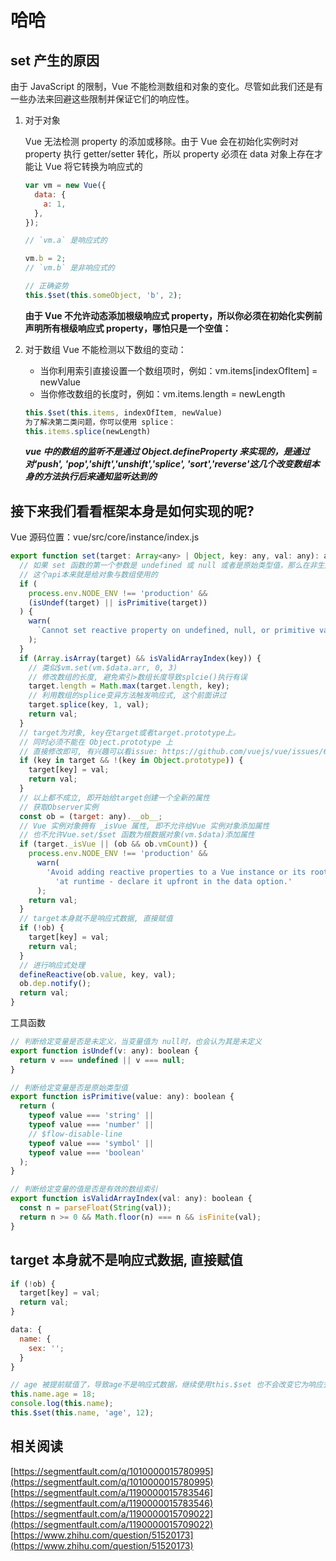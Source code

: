 # 哈哈

## set 产生的原因

由于 JavaScript 的限制，Vue 不能检测数组和对象的变化。尽管如此我们还是有一些办法来回避这些限制并保证它们的响应性。

1. 对于对象

   Vue 无法检测 property 的添加或移除。由于 Vue 会在初始化实例时对 property 执行 getter/setter 转化，所以 property 必须在 data 对象上存在才能让 Vue 将它转换为响应式的

   ```javascript
   var vm = new Vue({
     data: {
       a: 1,
     },
   });

   // `vm.a` 是响应式的

   vm.b = 2;
   // `vm.b` 是非响应式的

   // 正确姿势
   this.$set(this.someObject, 'b', 2);
   ```

   **由于 Vue 不允许动态添加根级响应式 property，所以你必须在初始化实例前声明所有根级响应式 property，哪怕只是一个空值：**

2. 对于数组
   Vue 不能检测以下数组的变动：

   - 当你利用索引直接设置一个数组项时，例如：vm.items[indexOfItem] = newValue
   - 当你修改数组的长度时，例如：vm.items.length = newLength

   ```javascript
   this.$set(this.items, indexOfItem, newValue)
   为了解决第二类问题，你可以使用 splice：
   this.items.splice(newLength)
   ```

   **_vue 中的数组的监听不是通过 Object.defineProperty 来实现的，是通过对'push', 'pop','shift','unshift','splice', 'sort','reverse'这几个改变数组本身的方法执行后来通知监听达到的_**

## 接下来我们看看框架本身是如何实现的呢?

Vue 源码位置：vue/src/core/instance/index.js

```javascript
export function set(target: Array<any> | Object, key: any, val: any): any {
  // 如果 set 函数的第一个参数是 undefined 或 null 或者是原始类型值，那么在非生产环境下会打印警告信息
  // 这个api本来就是给对象与数组使用的
  if (
    process.env.NODE_ENV !== 'production' &&
    (isUndef(target) || isPrimitive(target))
  ) {
    warn(
      `Cannot set reactive property on undefined, null, or primitive value: ${(target: any)}`
    );
  }
  if (Array.isArray(target) && isValidArrayIndex(key)) {
    // 类似$vm.set(vm.$data.arr, 0, 3)
    // 修改数组的长度, 避免索引>数组长度导致splcie()执行有误
    target.length = Math.max(target.length, key);
    // 利用数组的splice变异方法触发响应式, 这个前面讲过
    target.splice(key, 1, val);
    return val;
  }
  // target为对象, key在target或者target.prototype上。
  // 同时必须不能在 Object.prototype 上
  // 直接修改即可, 有兴趣可以看issue: https://github.com/vuejs/vue/issues/6845
  if (key in target && !(key in Object.prototype)) {
    target[key] = val;
    return val;
  }
  // 以上都不成立, 即开始给target创建一个全新的属性
  // 获取Observer实例
  const ob = (target: any).__ob__;
  // Vue 实例对象拥有 _isVue 属性, 即不允许给Vue 实例对象添加属性
  // 也不允许Vue.set/$set 函数为根数据对象(vm.$data)添加属性
  if (target._isVue || (ob && ob.vmCount)) {
    process.env.NODE_ENV !== 'production' &&
      warn(
        'Avoid adding reactive properties to a Vue instance or its root $data ' +
          'at runtime - declare it upfront in the data option.'
      );
    return val;
  }
  // target本身就不是响应式数据, 直接赋值
  if (!ob) {
    target[key] = val;
    return val;
  }
  // 进行响应式处理
  defineReactive(ob.value, key, val);
  ob.dep.notify();
  return val;
}
```

工具函数

```javascript
// 判断给定变量是否是未定义，当变量值为 null时，也会认为其是未定义
export function isUndef(v: any): boolean {
  return v === undefined || v === null;
}

// 判断给定变量是否是原始类型值
export function isPrimitive(value: any): boolean {
  return (
    typeof value === 'string' ||
    typeof value === 'number' ||
    // $flow-disable-line
    typeof value === 'symbol' ||
    typeof value === 'boolean'
  );
}

// 判断给定变量的值是否是有效的数组索引
export function isValidArrayIndex(val: any): boolean {
  const n = parseFloat(String(val));
  return n >= 0 && Math.floor(n) === n && isFinite(val);
}
```

## target 本身就不是响应式数据, 直接赋值

```javascript
if (!ob) {
  target[key] = val;
  return val;
}

data: {
  name: {
    sex: '';
  }
}

// age 被提前赋值了，导致age不是响应式数据，继续使用this.$set 也不会改变它为响应式
this.name.age = 18;
console.log(this.name);
this.$set(this.name, 'age', 12);
```

## 相关阅读

[https://segmentfault.com/q/1010000015780995](https://segmentfault.com/q/1010000015780995)
[https://segmentfault.com/a/1190000015783546](https://segmentfault.com/a/1190000015783546)
[https://segmentfault.com/a/1190000015709022](https://segmentfault.com/a/1190000015709022)
[https://www.zhihu.com/question/51520173](https://www.zhihu.com/question/51520173)
